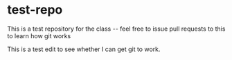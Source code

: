 # test-repo
This is a test repository for the class -- feel free to issue pull requests to this to learn how git works

This is a test edit to see whether I can get git to work.